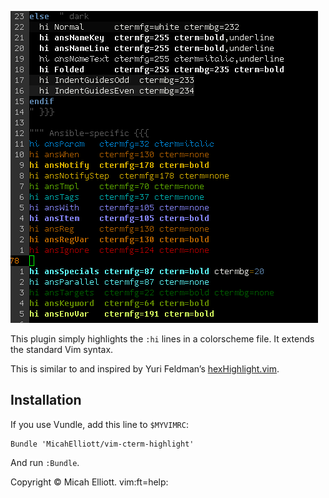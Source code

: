![ctermhi!](https://raw.githubusercontent.com/MicahElliott/vim-cterm-highlight/master/ctermhi.png)

This plugin simply highlights the `:hi` lines in a colorscheme file. It
extends the standard Vim syntax.

This is similar to and inspired by Yuri Feldman’s
[hexHighlight.vim](https://github.com/vim-scripts/hexHighlight.vim).

## Installation

If you use Vundle, add this line to `$MYVIMRC`:

    Bundle 'MicahElliott/vim-cterm-highlight'

And run `:Bundle`.

Copyright © Micah Elliott. vim:ft=help:
